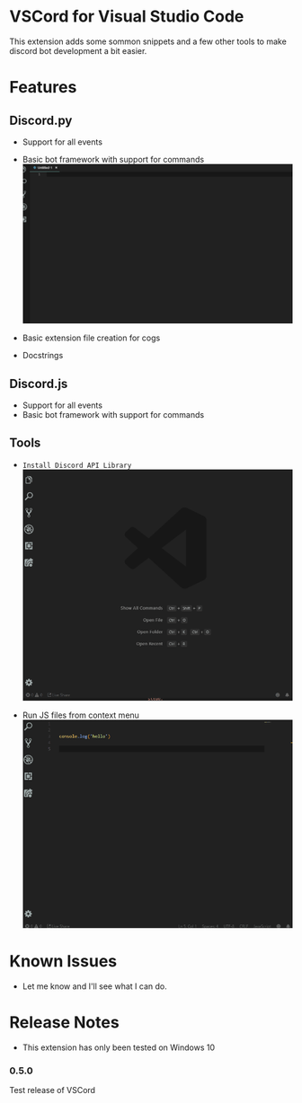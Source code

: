 # VSCord for Visual Studio Code

This extension adds some sommon snippets and a few other tools to make discord bot development a bit easier.

# Features

## Discord.py

- Support for all events
- Basic bot framework with support for commands
![discord.py bot](resources/gifs/bot-dpy.gif)

- Basic extension file creation for cogs
- Docstrings 

## Discord.js

- Support for all events
- Basic bot framework with support for commands

## Tools

- `Install Discord API Library`
![discord-installer](resources/gifs/discord-installer.gif)

- Run JS files from context menu
![js-context](resources/gifs/js-context.gif)



# Known Issues

- Let me know and I'll see what I can do.

# Release Notes

- This extension has only been tested on Windows 10

### 0.5.0

Test release of VSCord

